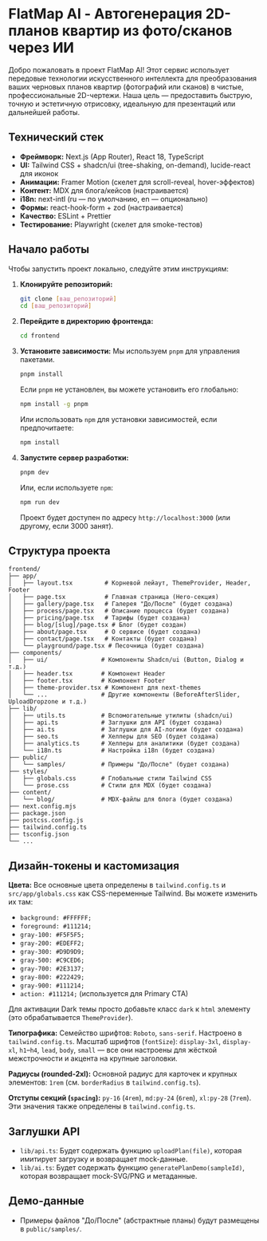# FlatMap AI - Автогенерация 2D-планов квартир из фото/сканов через ИИ

Добро пожаловать в проект FlatMap AI! Этот сервис использует передовые технологии искусственного интеллекта для преобразования ваших черновых планов квартир (фотографий или сканов) в чистые, профессиональные 2D-чертежи. Наша цель — предоставить быструю, точную и эстетичную отрисовку, идеальную для презентаций или дальнейшей работы.

## Технический стек

*   **Фреймворк:** Next.js (App Router), React 18, TypeScript
*   **UI:** Tailwind CSS + shadcn/ui (tree-shaking, on-demand), lucide-react для иконок
*   **Анимации:** Framer Motion (скелет для scroll-reveal, hover-эффектов)
*   **Контент:** MDX для блога/кейсов (настраивается)
*   **i18n:** next-intl (ru — по умолчанию, en — опционально)
*   **Формы:** react-hook-form + zod (настраивается)
*   **Качество:** ESLint + Prettier
*   **Тестирование:** Playwright (скелет для smoke-тестов)

## Начало работы

Чтобы запустить проект локально, следуйте этим инструкциям:

1.  **Клонируйте репозиторий:**
    ```bash
    git clone [ваш_репозиторий]
    cd [ваш_репозиторий]
    ```

2.  **Перейдите в директорию фронтенда:**
    ```bash
    cd frontend
    ```

3.  **Установите зависимости:**
    Мы используем `pnpm` для управления пакетами.
    ```bash
    pnpm install
    ```
    Если `pnpm` не установлен, вы можете установить его глобально:
    ```bash
    npm install -g pnpm
    ```
    Или использовать `npm` для установки зависимостей, если предпочитаете:
    ```bash
    npm install
    ```

4.  **Запустите сервер разработки:**
    ```bash
    pnpm dev
    ```
    Или, если используете `npm`:
    ```bash
    npm run dev
    ```

    Проект будет доступен по адресу `http://localhost:3000` (или другому, если 3000 занят).

## Структура проекта

```
frontend/
├── app/
│   ├── layout.tsx         # Корневой лейаут, ThemeProvider, Header, Footer
│   ├── page.tsx           # Главная страница (Hero-секция)
│   ├── gallery/page.tsx   # Галерея "До/После" (будет создана)
│   ├── process/page.tsx   # Описание процесса (будет создана)
│   ├── pricing/page.tsx   # Тарифы (будет создана)
│   ├── blog/[slug]/page.tsx # Блог (будет создан)
│   ├── about/page.tsx     # О сервисе (будет создана)
│   ├── contact/page.tsx   # Контакты (будет создана)
│   └── playground/page.tsx # Песочница (будет создана)
├── components/
│   ├── ui/               # Компоненты Shadcn/ui (Button, Dialog и т.д.)
│   ├── header.tsx        # Компонент Header
│   ├── footer.tsx        # Компонент Footer
│   ├── theme-provider.tsx # Компонент для next-themes
│   └── ...               # Другие компоненты (BeforeAfterSlider, UploadDropzone и т.д.)
├── lib/
│   ├── utils.ts          # Вспомогательные утилиты (shadcn/ui)
│   ├── api.ts            # Заглушки для API (будет создана)
│   ├── ai.ts             # Заглушки для AI-логики (будет создана)
│   ├── seo.ts            # Хелперы для SEO (будет создана)
│   ├── analytics.ts      # Хелперы для аналитики (будет создана)
│   └── i18n.ts           # Настройка i18n (будет создана)
├── public/
│   └── samples/          # Примеры "До/После" (будет создана)
├── styles/
│   ├── globals.css       # Глобальные стили Tailwind CSS
│   └── prose.css         # Стили для MDX (будет создана)
├── content/
│   └── blog/             # MDX-файлы для блога (будет создана)
├── next.config.mjs
├── package.json
├── postcss.config.js
├── tailwind.config.ts
├── tsconfig.json
└── ...
```

## Дизайн-токены и кастомизация

**Цвета:**
Все основные цвета определены в `tailwind.config.ts` и `src/app/globals.css` как CSS-переменные Tailwind. Вы можете изменить их там:

*   `background: #FFFFFF;`
*   `foreground: #111214;`
*   `gray-100: #F5F5F5;`
*   `gray-200: #EDEFF2;`
*   `gray-300: #D9D9D9;`
*   `gray-500: #C9CED6;`
*   `gray-700: #2E3137;`
*   `gray-800: #222429;`
*   `gray-900: #111214;`
*   `action: #111214;` (используется для Primary CTA)

Для активации Dark темы просто добавьте класс `dark` к `html` элементу (это обрабатывается `ThemeProvider`).

**Типографика:**
Семейство шрифтов: `Roboto`, `sans-serif`. Настроено в `tailwind.config.ts`.
Масштаб шрифтов (`fontSize`): `display-3xl`, `display-xl`, `h1`–`h4`, `lead`, `body`, `small` — все они настроены для жёсткой межстрочности и акцента на крупные заголовки.

**Радиусы (rounded-2xl):**
Основной радиус для карточек и крупных элементов: `1rem` (см. `borderRadius` в `tailwind.config.ts`).

**Отступы секций (`spacing`):**
`py-16` (`4rem`), `md:py-24` (`6rem`), `xl:py-28` (`7rem`). Эти значения также определены в `tailwind.config.ts`.

## Заглушки API

*   `lib/api.ts`: Будет содержать функцию `uploadPlan(file)`, которая имитирует загрузку и возвращает mock-данные.
*   `lib/ai.ts`: Будет содержать функцию `generatePlanDemo(sampleId)`, которая возвращает mock-SVG/PNG и метаданные.

## Демо-данные

*   Примеры файлов "До/После" (абстрактные планы) будут размещены в `public/samples/`.
